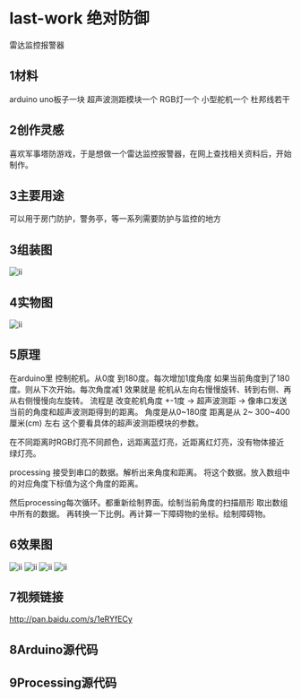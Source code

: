 # last-work 绝对防御
 雷达监控报警器
 
## 1材料 
arduino uno板子一块 
超声波测距模块一个
RGB灯一个
小型舵机一个 
杜邦线若干


## 2创作灵感
喜欢军事塔防游戏，于是想做一个雷达监控报警器，在网上查找相关资料后，开始制作。


## 3主要用途
可以用于房门防护，警务亭，等一系列需要防护与监控的地方


## 3组装图
![ii](https://github.com/hujunbao718/last-work/blob/master/big%20work%20%E7%BB%9D%E5%AF%B9%E9%98%B2%E5%BE%A1_bb.jpg)


## 4实物图
![ii](https://github.com/hujunbao718/last-work/blob/master/IMG_20170702_234427.jpg)


## 5原理
 在arduino里 控制舵机。从0度 到180度。每次增加1度角度 如果当前角度到了180度。则从下次开始。每次角度减1 
效果就是 舵机从左向右慢慢旋转、转到右侧、再从右侧慢慢向左旋转。
流程是 改变舵机角度 +-1度 -> 超声波测距 -> 像串口发送当前的角度和超声波测距得到的距离。 角度是从0~180度 距离是从 2~ 300~400 厘米(cm) 左右 这个要看具体的超声波测距模块的参数。

在不同距离时RGB灯亮不同颜色，远距离蓝灯亮，近距离红灯亮，没有物体接近绿灯亮。

processing 接受到串口的数据。解析出来角度和距离。 将这个数据。放入数组中的对应角度下标值为这个角度的距离。

然后processing每次循环。都重新绘制界面。绘制当前角度的扫描扇形 取出数组中所有的数据。 再转换一下比例。再计算一下障碍物的坐标。绘制障碍物。


## 6效果图
![ii](https://github.com/hujunbao718/last-work/blob/master/big%20work.png)
![ii](https://github.com/hujunbao718/last-work/blob/master/IMG_20170702_231520.JPG)
![ii](https://github.com/hujunbao718/last-work/blob/master/IMG_20170702_231549.JPG)
![ii](https://github.com/hujunbao718/last-work/blob/master/IMG_20170702_231611.JPG)

## 7视频链接
http://pan.baidu.com/s/1eRYfECy

## 8Arduino源代码


## 9Processing源代码
